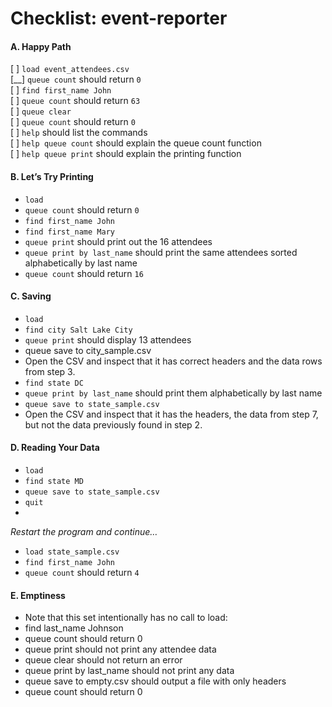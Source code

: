 Checklist: event-reporter
==============

#### A. Happy Path

[  ] `load event_attendees.csv`<br />
[__] `queue count` should return `0`<br />
[  ] `find first_name John`<br />
[  ] `queue count` should return `63`<br />
[  ] `queue clear`<br />
[  ] `queue count` should return `0`<br />
[  ] `help` should list the commands<br />
[  ] `help queue count` should explain the queue count function<br />
[  ] `help queue print` should explain the printing function<br />


#### B. Let’s Try Printing

* `load`
* `queue count` should return `0`
* `find first_name John`
* `find first_name Mary`
* `queue print` should print out the 16 attendees
* `queue print by last_name` should print the same attendees sorted alphabetically by last name
* `queue count` should return `16`

#### C. Saving

* `load`
* `find city Salt Lake City`
* `queue print` should display 13 attendees
* queue save to city_sample.csv
* Open the CSV and inspect that it has correct headers and the data rows from step 3.
* `find state DC`
* `queue print by last_name` should print them alphabetically by last name
* `queue save to state_sample.csv`
* Open the CSV and inspect that it has the headers, the data from step 7, but not the data previously found in step 2.



#### D. Reading Your Data

* `load`
* `find state MD`
* `queue save to state_sample.csv`
* `quit`
* 
_Restart the program and continue…_

* `load state_sample.csv`
* `find first_name John`
* `queue count` should return `4`


#### E. Emptiness

* Note that this set intentionally has no call to load:
* find last_name Johnson
* queue count should return 0
* queue print should not print any attendee data
* queue clear should not return an error
* queue print by last_name should not print any data
* queue save to empty.csv should output a file with only headers
* queue count should return 0
